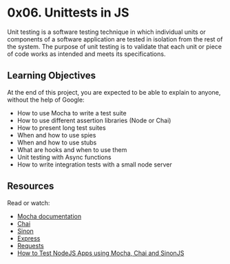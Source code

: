 # 0x06. Unittests in JS
Unit testing is a software testing technique in which individual units or components of a software application are tested in isolation from the rest of the system. The purpose of unit testing is to validate that each unit or piece of code works as intended and meets its specifications.

## Learning Objectives
At the end of this project, you are expected to be able to explain to anyone, without the help of Google:

- How to use Mocha to write a test suite
- How to use different assertion libraries (Node or Chai)
- How to present long test suites
- When and how to use spies
- When and how to use stubs
- What are hooks and when to use them
- Unit testing with Async functions
- How to write integration tests with a small node server

## Resources
Read or watch:

- [Mocha documentation](https://mochajs.org/)
- [Chai](https://www.chaijs.com/api/)
- [Sinon](https://sinonjs.org/)
- [Express](https://expressjs.com/en/starter/basic-routing.html)
- [Requests](https://www.npmjs.com/package/requests)
- [How to Test NodeJS Apps using Mocha, Chai and SinonJS](https://www.digitalocean.com/community/tutorials/how-to-test-nodejs-apps-using-mocha-chai-and-sinonjs)
